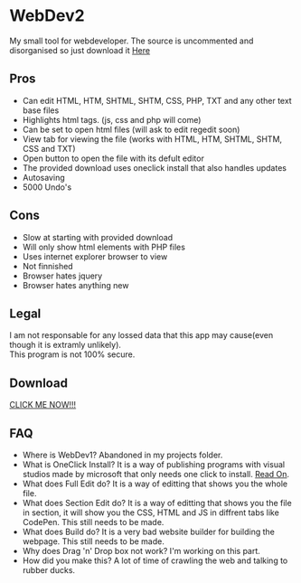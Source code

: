 # WebDev2
My small tool for webdeveloper.
The source is uncommented and disorganised so just download it <a href="http://hazonline.co.uk/vs/installer/WD2/setup.exe">Here</a><br/>
## Pros

<ul>
  <li>Can edit HTML, HTM, SHTML, SHTM, CSS, PHP, TXT and any other text base files</li>  
  <li>Highlights html tags. (js, css and php will come)</li>  
  <li>Can be set to open html files (will ask to edit regedit soon)</li>  
  <li>View tab for viewing the file (works with HTML, HTM, SHTML, SHTM, CSS and TXT)</li>  
  <li>Open button to open the file with its defult editor</li>  
  <li>The provided download uses oneclick install that also handles updates</li>
  <li>Autosaving</li>
  <li>5000 Undo's</li>  
</ul>

## Cons

<ul>
  <li>Slow at starting with provided download</li>  
  <li>Will only show html elements with PHP files</li>  
  <li>Uses internet explorer browser to view</li>  
  <li>Not finnished</li>
  <li>Browser hates jquery</li>  
  <li>Browser hates anything new</li>  
</ul>  

## Legal

I am not responsable for any lossed data that this app may cause(even though it is extramly unlikely).<br/>
This program is not 100% secure.

## Download

<a href="http://hazonline.co.uk/vs/installer/WD2/setup.exe">CLICK ME NOW!!!</a>

## FAQ
<ul>
  <li>Where is WebDev1? Abandoned in my projects folder.</li>
  <li>What is OneClick Install? It is a way of publishing programs with visual studios made by microsoft that only needs one click to install. <a href="https://msdn.microsoft.com/en-us/library/t71a733d(v=vs.140).aspx">Read On</a>.</li>
  <li>What does Full Edit do? It is a way of editting that shows you the whole file.</li>
  <li>What does Section Edit do? It is a way of editting that shows you the file in section, it will show you the CSS, HTML and JS in diffrent tabs like CodePen. This still needs to be made.</li>
  <li>What does Build do? It is a very bad website builder for building the webpage. This still needs to be made.</li>
  <li>Why does Drag 'n' Drop box not work? I'm working on this part.</li>
  <li>How did you make this? A lot of time of crawling the web and talking to rubber ducks.</li>
</ul>
